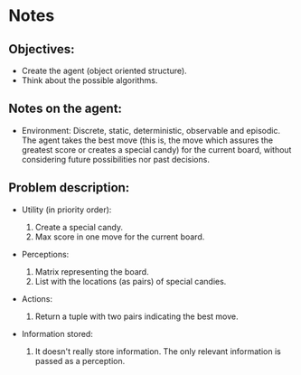 # Notes

## Objectives:

- Create the agent (object oriented structure).
- Think about the possible algorithms.

## Notes on the agent:

- Environment: Discrete, static, deterministic, observable and episodic. The agent takes the best move (this is, the move which assures the greatest
score or creates a special candy) for the current board, without considering 
future possibilities nor past decisions.

## Problem description:

- Utility (in priority order):
    1. Create a special candy.
    2. Max score in one move for the current board.
   
- Perceptions:
    1. Matrix representing the board.
    2. List with the locations (as pairs) of special candies.

- Actions:
    1. Return a tuple with two pairs indicating the best move. 

- Information stored:
    1. It doesn't really store information. The only relevant information is passed as a perception.


